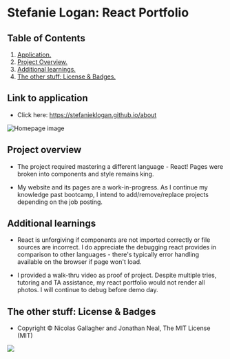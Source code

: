 # Stefanie Logan: React Portfolio

## Table of Contents
1. [ Application. ](#application)
2. [ Project Overview. ](#overview)
3. [ Additional learnings. ](#learnings)
4. [ The other stuff: License & Badges. ](#streetcred)


<a name="application"></a>
## Link to application

* Click here: https://stefanieklogan.github.io/about

![Homepage image]()

<a name="overview"></a>
## Project overview

* The project required mastering a different language - React! Pages were broken into components and style remains king.

* My website and its pages are a work-in-progress. As I continue my knowledge past bootcamp, I intend to add/remove/replace projects depending on the job posting.


<a name="learnings"></a>
## Additional learnings

* React is unforgiving if components are not imported correctly or file sources are incorrect. I do appreciate the debugging react provides in comparison to other languages - there's typically error handling available on the browser if page won't load.

* I provided a walk-thru video as proof of project. Despite multiple tries, tutoring and TA assistance, my react portfolio would not render all photos. I will continue to debug before demo day.

<a name="streetcred"></a>
## The other stuff: License & Badges

* Copyright © Nicolas Gallagher and Jonathan Neal, The MIT License (MIT)

<img src="https://img.shields.io/badge/html5%20-%23E34F26.svg?&style=for-the-badge&logo=html5&logoColor=white"/>